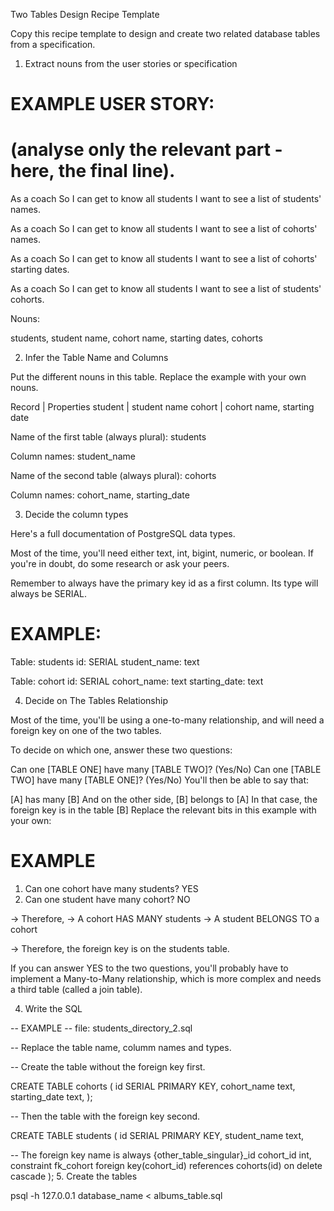 Two Tables Design Recipe Template

Copy this recipe template to design and create two related database tables from a specification.

1. Extract nouns from the user stories or specification

# EXAMPLE USER STORY:
# (analyse only the relevant part - here, the final line).

As a coach
So I can get to know all students
I want to see a list of students' names.

As a coach
So I can get to know all students
I want to see a list of cohorts' names.

As a coach
So I can get to know all students
I want to see a list of cohorts' starting dates.

As a coach
So I can get to know all students
I want to see a list of students' cohorts.

Nouns:

students, student name, cohort name, starting dates, cohorts

2. Infer the Table Name and Columns

Put the different nouns in this table. Replace the example with your own nouns.

Record | Properties
student | student name
cohort | cohort name, starting date

Name of the first table (always plural): students

Column names: student_name

Name of the second table (always plural): cohorts

Column names: cohort_name, starting_date

3. Decide the column types

Here's a full documentation of PostgreSQL data types.

Most of the time, you'll need either text, int, bigint, numeric, or boolean. If you're in doubt, do some research or ask your peers.

Remember to always have the primary key id as a first column. Its type will always be SERIAL.

# EXAMPLE:

Table: students
id: SERIAL
student_name: text

Table: cohort
id: SERIAL
cohort_name: text
starting_date: text

4. Decide on The Tables Relationship

Most of the time, you'll be using a one-to-many relationship, and will need a foreign key on one of the two tables.

To decide on which one, answer these two questions:

Can one [TABLE ONE] have many [TABLE TWO]? (Yes/No)
Can one [TABLE TWO] have many [TABLE ONE]? (Yes/No)
You'll then be able to say that:

[A] has many [B]
And on the other side, [B] belongs to [A]
In that case, the foreign key is in the table [B]
Replace the relevant bits in this example with your own:

# EXAMPLE

1. Can one cohort have many students? YES
2. Can one student have many cohort? NO

-> Therefore,
-> A cohort HAS MANY students
-> A student BELONGS TO a cohort

-> Therefore, the foreign key is on the students table.

If you can answer YES to the two questions, you'll probably have to implement a Many-to-Many relationship, which is more complex and needs a third table (called a join table).

4. Write the SQL

-- EXAMPLE
-- file: students_directory_2.sql

-- Replace the table name, columm names and types.

-- Create the table without the foreign key first.

CREATE TABLE cohorts (
  id SERIAL PRIMARY KEY,
  cohort_name text,
  starting_date text,
);

-- Then the table with the foreign key second.

CREATE TABLE students (
  id SERIAL PRIMARY KEY,
  student_name text,
  
-- The foreign key name is always {other_table_singular}_id
  cohort_id int,
  constraint fk_cohort foreign key(cohort_id)
    references cohorts(id)
    on delete cascade
);
5. Create the tables

psql -h 127.0.0.1 database_name < albums_table.sql